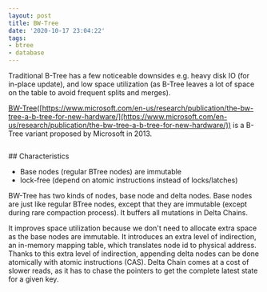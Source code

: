 ```yaml
---
layout: post
title: BW-Tree
date: '2020-10-17 23:04:22'
tags:
- btree
- database
---
```


Traditional B-Tree has a few noticeable downsides e.g. heavy disk IO (for in-place update), and low space utilization (as B-Tree leaves a lot of space on the table to avoid frequent splits and merges).

[BW-Tree](https://www.microsoft.com/en-us/research/publication/the-bw-tree-a-b-tree-for-new-hardware/)([https://www.microsoft.com/en-us/research/publication/the-bw-tree-a-b-tree-for-new-hardware/](https://www.microsoft.com/en-us/research/publication/the-bw-tree-a-b-tree-for-new-hardware/)) is a B-Tree variant proposed by Microsoft in 2013.

<figure class="kg-card kg-image-card"><img src=" __GHOST_URL__ /content/images/2020/10/Untitled-1.png" class="kg-image" alt loading="lazy"></figure>
## Characteristics 

- Base nodes (regular BTree nodes) are immutable
- lock-free (depend on atomic instructions instead of locks/latches)

BW-Tree has two kinds of nodes, base node and delta nodes. Base nodes are just like regular BTree nodes, except that they are immutable (except during rare compaction process). It buffers all mutations in Delta Chains.

It improves space utilization because we don't need to allocate extra space as the base nodes are immutable. It introduces an extra level of indirection, an in-memory mapping table, which translates node id to physical address. Thanks to this extra level of indirection, appending delta nodes can be done atomically with atomic instructions (CAS). Delta Chain comes at a cost of slower reads, as it has to chase the pointers to get the complete latest state for a given key.

